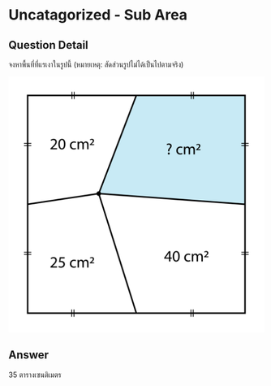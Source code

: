 # Uncatagorized - Sub Area
## Question Detail
จงหาพื้นที่ที่แรเงาในรูปนี้ (หมายเหตุ: สัดส่วนรูปไม่ได้เป็นไปตามจริง)

![](assets/sub_area.png)

## Answer
35 ตารางเซนติเมตร
